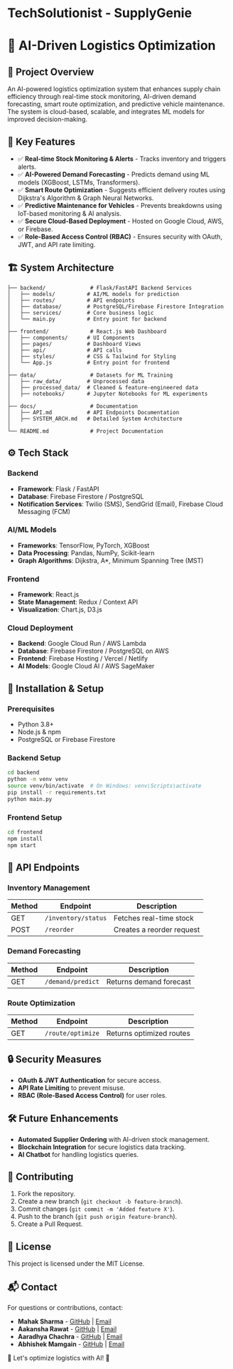 # TechSolutionist - SupplyGenie

# 🚀 AI-Driven Logistics Optimization

## 📌 Project Overview
An AI-powered logistics optimization system that enhances supply chain efficiency through real-time stock monitoring, AI-driven demand forecasting, smart route optimization, and predictive vehicle maintenance. The system is cloud-based, scalable, and integrates ML models for improved decision-making.

## 🎯 Key Features
- ✅ **Real-time Stock Monitoring & Alerts** - Tracks inventory and triggers alerts.
- ✅ **AI-Powered Demand Forecasting** - Predicts demand using ML models (XGBoost, LSTMs, Transformers).
- ✅ **Smart Route Optimization** - Suggests efficient delivery routes using Dijkstra's Algorithm & Graph Neural Networks.
- ✅ **Predictive Maintenance for Vehicles** - Prevents breakdowns using IoT-based monitoring & AI analysis.
- ✅ **Secure Cloud-Based Deployment** - Hosted on Google Cloud, AWS, or Firebase.
- ✅ **Role-Based Access Control (RBAC)** - Ensures security with OAuth, JWT, and API rate limiting.

## 🏗 System Architecture
```
├── backend/              # Flask/FastAPI Backend Services
│   ├── models/          # AI/ML models for prediction
│   ├── routes/          # API endpoints
│   ├── database/        # PostgreSQL/Firebase Firestore Integration
│   ├── services/        # Core business logic
│   └── main.py          # Entry point for backend
│
├── frontend/             # React.js Web Dashboard
│   ├── components/      # UI Components
│   ├── pages/           # Dashboard Views
│   ├── api/             # API calls
│   ├── styles/          # CSS & Tailwind for Styling
│   └── App.js           # Entry point for frontend
│
├── data/                 # Datasets for ML Training
│   ├── raw_data/        # Unprocessed data
│   ├── processed_data/  # Cleaned & feature-engineered data
│   ├── notebooks/       # Jupyter Notebooks for ML experiments
│
├── docs/                 # Documentation
│   ├── API.md           # API Endpoints Documentation
│   ├── SYSTEM_ARCH.md   # Detailed System Architecture
│
└── README.md             # Project Documentation
```

## ⚙️ Tech Stack
### Backend
- **Framework**: Flask / FastAPI
- **Database**: Firebase Firestore / PostgreSQL
- **Notification Services**: Twilio (SMS), SendGrid (Email), Firebase Cloud Messaging (FCM)

### AI/ML Models
- **Frameworks**: TensorFlow, PyTorch, XGBoost
- **Data Processing**: Pandas, NumPy, Scikit-learn
- **Graph Algorithms**: Dijkstra, A*, Minimum Spanning Tree (MST)

### Frontend
- **Framework**: React.js
- **State Management**: Redux / Context API
- **Visualization**: Chart.js, D3.js

### Cloud Deployment
- **Backend**: Google Cloud Run / AWS Lambda
- **Database**: Firebase Firestore / PostgreSQL on AWS
- **Frontend**: Firebase Hosting / Vercel / Netlify
- **AI Models**: Google Cloud AI / AWS SageMaker

## 🚀 Installation & Setup
### Prerequisites
- Python 3.8+
- Node.js & npm
- PostgreSQL or Firebase Firestore

### Backend Setup
```bash
cd backend
python -m venv venv
source venv/bin/activate  # On Windows: venv\Scripts\activate
pip install -r requirements.txt
python main.py
```

### Frontend Setup
```bash
cd frontend
npm install
npm start
```

## 📡 API Endpoints
### Inventory Management
| Method | Endpoint            | Description              |
|--------|---------------------|--------------------------|
| GET    | `/inventory/status` | Fetches real-time stock |
| POST   | `/reorder`          | Creates a reorder request |

### Demand Forecasting
| Method | Endpoint            | Description              |
|--------|---------------------|--------------------------|
| GET    | `/demand/predict`   | Returns demand forecast |

### Route Optimization
| Method | Endpoint            | Description              |
|--------|---------------------|--------------------------|
| GET    | `/route/optimize`   | Returns optimized routes |

## 🔒 Security Measures
- **OAuth & JWT Authentication** for secure access.
- **API Rate Limiting** to prevent misuse.
- **RBAC (Role-Based Access Control)** for user roles.

## 🛠 Future Enhancements
- **Automated Supplier Ordering** with AI-driven stock management.
- **Blockchain Integration** for secure logistics data tracking.
- **AI Chatbot** for handling logistics queries.

## 🤝 Contributing
1. Fork the repository.
2. Create a new branch (`git checkout -b feature-branch`).
3. Commit changes (`git commit -m 'Added feature X'`).
4. Push to the branch (`git push origin feature-branch`).
5. Create a Pull Request.

## 📜 License
This project is licensed under the MIT License.

## 📬 Contact
For questions or contributions, contact:
- **Mahak Sharma** - [GitHub](https://github.com/Mahak-Sharma) | [Email](mailto:mahaksharma0227@gmail.com)
- **Aakansha Rawat** - [GitHub](https://github.com/aakansharawat) | [Email](mailto:aakansharawat1234@gmail.com)
- **Aaradhya Chachra** - [GitHub](https://github.com/Aaradhya2005) | [Email](mailto:aaradhyachachra779@gmail.com)
- **Abhishek Mamgain** - [GitHub](https://github.com/AbhishekMamgain7) | [Email](mailto:abhishekmamgain799@gmail.com)

🚀 Let's optimize logistics with AI! 🚀

